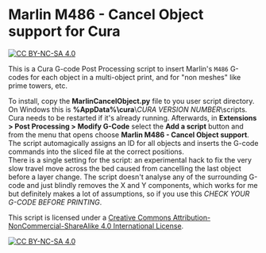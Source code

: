 # Marlin M486 - Cancel Object support for Cura  
[![CC BY-NC-SA 4.0][cc-by-nc-sa-shield]][cc-by-nc-sa]

This is a Cura G-code Post Processing script to insert Marlin's `M486` G-codes for each object in a multi-object print, and for "non meshes" like prime towers, etc.

To install, copy the **MarlinCancelObject.py** file to you user script directory. On Windows this is **%AppData%\\cura**\\*CURA VERSION NUMBER*\\scripts. Cura needs to be restarted if it's already running. Afterwards, in **Extensions > Post Processing > Modify G-Code** select the **Add a script** button and from the menu that opens choose **Marlin M486 - Cancel Object support**.  
The script automagically assigns an ID for all objects and inserts the G-code commands into the sliced file at the correct positions.  
There is a single setting for the script: an experimental hack to fix the very slow travel move across the bed caused from cancelling the last object before a layer change. The script doesn't analyse any of the surrounding G-code and just blindly removes the X and Y components, which works for me but definitely makes a lot of assumptions, so if you use this *CHECK YOUR G-CODE BEFORE PRINTING*.

This script is licensed under a
[Creative Commons Attribution-NonCommercial-ShareAlike 4.0 International License][cc-by-nc-sa].

[![CC BY-NC-SA 4.0][cc-by-nc-sa-image]][cc-by-nc-sa]

[cc-by-nc-sa]: http://creativecommons.org/licenses/by-nc-sa/4.0/
[cc-by-nc-sa-image]: https://licensebuttons.net/l/by-nc-sa/4.0/88x31.png
[cc-by-nc-sa-shield]: https://img.shields.io/badge/License-CC%20BY--NC--SA%204.0-lightgrey.svg
